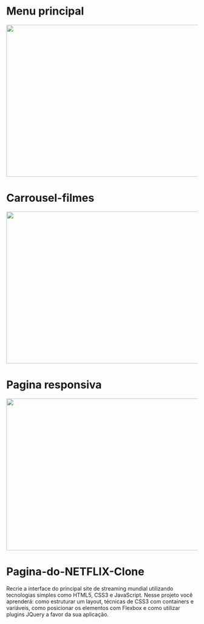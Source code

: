 
<h1>Menu principal</h1> 
  
<img src="https://user-images.githubusercontent.com/60683171/167056679-c6dbe5c6-a5a5-4c48-ba87-bf5674592001.PNG" width="900px" height="400px"/>


<h1>Carrousel-filmes </h1> 

<img src = "https://user-images.githubusercontent.com/60683171/167057282-ff92a666-e363-44aa-8e94-a4cceebaa24c.PNG" width="900px" height="400px"/>

<h1> Pagina responsiva </h1>

<img src= "https://user-images.githubusercontent.com/60683171/167057870-5dfb7e90-18c1-4868-b95f-0d84d98853d6.PNG" width="900px" height="400px" />

# Pagina-do-NETFLIX-Clone
Recrie a interface do principal site de streaming mundial utilizando tecnologias simples como HTML5, CSS3 e JavaScript. Nesse projeto você aprenderá: como estruturar um layout, técnicas de CSS3 com containers e variáveis, como posicionar os elementos com Flexbox e como utilizar plugins JQuery a favor da sua aplicação.
